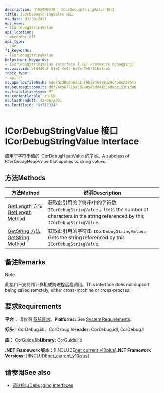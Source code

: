 ```yaml
---
description: 了解详细信息： ICorDebugStringValue 接口
title: ICorDebugStringValue 接口
ms.date: 03/30/2017
api_name:
- ICorDebugStringValue
api_location:
- mscordbi.dll
api_type:
- COM
f1_keywords:
- ICorDebugStringValue
helpviewer_keywords:
- ICorDebugStringValue interface [.NET Framework debugging]
ms.assetid: bf84d0af-53e1-4c04-bc5b-7e5f81ba2cc2
topic_type:
- apiref
ms.openlocfilehash: b4e762d8c0a62c1b76b59364e9d29c4b8d2386fa
ms.sourcegitcommit: ddf7edb67715a5b9a45e3dd44536dabc153c1de0
ms.translationtype: MT
ms.contentlocale: zh-CN
ms.lasthandoff: 02/06/2021
ms.locfileid: "99717324"
---
```

# <a name="icordebugstringvalue-interface"></a><span data-ttu-id="b28e3-103">ICorDebugStringValue 接口</span><span class="sxs-lookup"><span data-stu-id="b28e3-103">ICorDebugStringValue Interface</span></span>

<span data-ttu-id="b28e3-104">应用于字符串值的 ICorDebugHeapValue 的子类。</span><span class="sxs-lookup"><span data-stu-id="b28e3-104">A subclass of ICorDebugHeapValue that applies to string values.</span></span>  
  
## <a name="methods"></a><span data-ttu-id="b28e3-105">方法</span><span class="sxs-lookup"><span data-stu-id="b28e3-105">Methods</span></span>  
  
|<span data-ttu-id="b28e3-106">方法</span><span class="sxs-lookup"><span data-stu-id="b28e3-106">Method</span></span>|<span data-ttu-id="b28e3-107">说明</span><span class="sxs-lookup"><span data-stu-id="b28e3-107">Description</span></span>|  
|------------|-----------------|  
|[<span data-ttu-id="b28e3-108">GetLength 方法</span><span class="sxs-lookup"><span data-stu-id="b28e3-108">GetLength Method</span></span>](icordebugstringvalue-getlength-method.md)|<span data-ttu-id="b28e3-109">获取此引用的字符串中的字符数 `ICorDebugStringValue` 。</span><span class="sxs-lookup"><span data-stu-id="b28e3-109">Gets the number of characters in the string referenced by this `ICorDebugStringValue`.</span></span>|  
|[<span data-ttu-id="b28e3-110">GetString 方法</span><span class="sxs-lookup"><span data-stu-id="b28e3-110">GetString Method</span></span>](icordebugstringvalue-getstring-method.md)|<span data-ttu-id="b28e3-111">获取此引用的字符串 `ICorDebugStringValue` 。</span><span class="sxs-lookup"><span data-stu-id="b28e3-111">Gets the string referenced by this `ICorDebugStringValue`.</span></span>|  
  
## <a name="remarks"></a><span data-ttu-id="b28e3-112">备注</span><span class="sxs-lookup"><span data-stu-id="b28e3-112">Remarks</span></span>  
  
> [!NOTE]
> <span data-ttu-id="b28e3-113">此接口不支持跨计算机或跨进程远程调用。</span><span class="sxs-lookup"><span data-stu-id="b28e3-113">This interface does not support being called remotely, either cross-machine or cross-process.</span></span>  
  
## <a name="requirements"></a><span data-ttu-id="b28e3-114">要求</span><span class="sxs-lookup"><span data-stu-id="b28e3-114">Requirements</span></span>  

 <span data-ttu-id="b28e3-115">**平台：** 请参阅 [系统要求](../../get-started/system-requirements.md)。</span><span class="sxs-lookup"><span data-stu-id="b28e3-115">**Platforms:** See [System Requirements](../../get-started/system-requirements.md).</span></span>  
  
 <span data-ttu-id="b28e3-116">**标头**：CorDebug.idl、CorDebug.h</span><span class="sxs-lookup"><span data-stu-id="b28e3-116">**Header:** CorDebug.idl, CorDebug.h</span></span>  
  
 <span data-ttu-id="b28e3-117">**库：** CorGuids.lib</span><span class="sxs-lookup"><span data-stu-id="b28e3-117">**Library:** CorGuids.lib</span></span>  
  
 <span data-ttu-id="b28e3-118">**.NET Framework 版本：**[!INCLUDE[net_current_v10plus](../../../../includes/net-current-v10plus-md.md)]</span><span class="sxs-lookup"><span data-stu-id="b28e3-118">**.NET Framework Versions:** [!INCLUDE[net_current_v10plus](../../../../includes/net-current-v10plus-md.md)]</span></span>  
  
## <a name="see-also"></a><span data-ttu-id="b28e3-119">请参阅</span><span class="sxs-lookup"><span data-stu-id="b28e3-119">See also</span></span>

- [<span data-ttu-id="b28e3-120">调试接口</span><span class="sxs-lookup"><span data-stu-id="b28e3-120">Debugging Interfaces</span></span>](debugging-interfaces.md)
